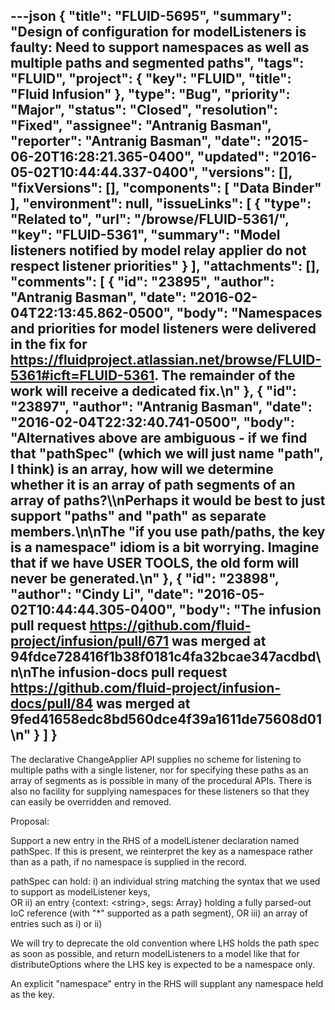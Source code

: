 ---json
{
  "title": "FLUID-5695",
  "summary": "Design of configuration for modelListeners is faulty: Need to support namespaces as well as multiple paths and segmented paths",
  "tags": "FLUID",
  "project": {
    "key": "FLUID",
    "title": "Fluid Infusion"
  },
  "type": "Bug",
  "priority": "Major",
  "status": "Closed",
  "resolution": "Fixed",
  "assignee": "Antranig Basman",
  "reporter": "Antranig Basman",
  "date": "2015-06-20T16:28:21.365-0400",
  "updated": "2016-05-02T10:44:44.337-0400",
  "versions": [],
  "fixVersions": [],
  "components": [
    "Data Binder"
  ],
  "environment": null,
  "issueLinks": [
    {
      "type": "Related to",
      "url": "/browse/FLUID-5361/",
      "key": "FLUID-5361",
      "summary": "Model listeners notified by model relay applier do not respect listener priorities"
    }
  ],
  "attachments": [],
  "comments": [
    {
      "id": "23895",
      "author": "Antranig Basman",
      "date": "2016-02-04T22:13:45.862-0500",
      "body": "Namespaces and priorities for model listeners were delivered in the fix for <https://fluidproject.atlassian.net/browse/FLUID-5361#icft=FLUID-5361>. The remainder of the work will receive a dedicated fix.\n"
    },
    {
      "id": "23897",
      "author": "Antranig Basman",
      "date": "2016-02-04T22:32:40.741-0500",
      "body": "Alternatives above are ambiguous - if we find that \"pathSpec\" (which we will just name \"path\", I think) is an array, how will we determine whether it is an array of path segments of an array of paths?\\\nPerhaps it would be best to just support \"paths\" and \"path\" as separate members.\n\nThe \"if you use path/paths, the key is a namespace\" idiom is a bit worrying. Imagine that if we have USER TOOLS, the old form will never be generated.\n"
    },
    {
      "id": "23898",
      "author": "Cindy Li",
      "date": "2016-05-02T10:44:44.305-0400",
      "body": "The infusion pull request <https://github.com/fluid-project/infusion/pull/671> was merged at 94fdce728416f1b38f0181c4fa32bcae347acdbd\n\nThe infusion-docs pull request <https://github.com/fluid-project/infusion-docs/pull/84> was merged at 9fed41658edc8bd560dce4f39a1611de75608d01&#x20;\n"
    }
  ]
}
---
The declarative ChangeApplier API supplies no scheme for listening to multiple paths with a single listener, nor for specifying these paths as an array of segments as is possible in many of the procedural APIs. There is also no facility for supplying namespaces for these listeners so that they can easily be overridden and removed.

Proposal:

Support a new entry in the RHS of a modelListener declaration named pathSpec. If this is present, we reinterpret the key as a namespace rather than as a path, if no namespace is supplied in the record.&#x20;

pathSpec can hold: i) an individual string matching the syntax that we used to support as modelListener keys, \
OR ii) an entry {context: \<string>, segs: Array} holding a fully parsed-out IoC reference (with "\*" supported as a path segment), OR iii) an array of entries such as i) or ii)

We will try to deprecate the old convention where LHS holds the path spec as soon as possible, and return modelListeners to a model like that for distributeOptions where the LHS key is expected to be a namespace only.

An explicit "namespace" entry in the RHS will supplant any namespace held as the key.

        